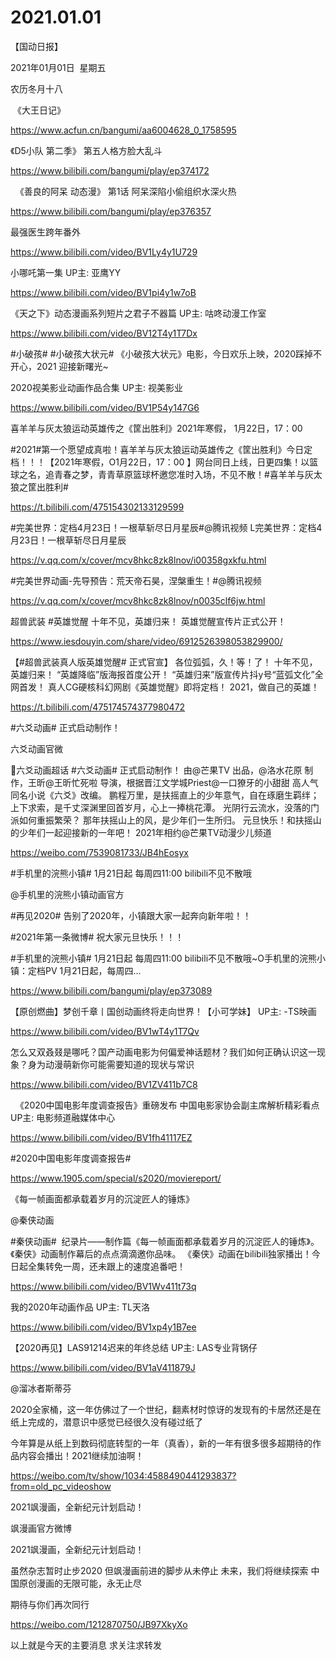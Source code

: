 ﻿#  2021.01.01



【国动日报】


2021年01月01日  星期五


农历冬月十八


 《大王日记》

https://www.acfun.cn/bangumi/aa6004628_0_1758595




《D5小队 第二季》 第五人格方脸大乱斗

https://www.bilibili.com/bangumi/play/ep374172

 
《善良的阿呆 动态漫》 第1话 阿呆深陷小偷组织水深火热

https://www.bilibili.com/bangumi/play/ep376357







最强医生跨年番外

https://www.bilibili.com/video/BV1Ly4y1U729




小哪吒第一集 UP主: 亚鹰YY

https://www.bilibili.com/video/BV1pi4y1w7oB




《天之下》动态漫画系列短片之君子不器篇 UP主: 咕咚动漫工作室

https://www.bilibili.com/video/BV12T4y1T7Dx




#小破孩# #小破孩大状元# 《小破孩大状元》电影，今日欢乐上映，2020踩掉不开心，2021 迎接新曙光~   





2020视美影业动画作品合集 UP主: 视美影业

https://www.bilibili.com/video/BV1P54y147G6




喜羊羊与灰太狼运动英雄传之《筐出胜利》2021年寒假， 1月22日，17：00

#2021#第一个愿望成真啦！喜羊羊与灰太狼运动英雄传之《筐出胜利》今日定档！！！【2021年寒假，O1月22日，17：00 】网台同日上线，日更四集！以篮球之名，追青春之梦，青青草原篮球杯邀您准时入场，不见不散！#喜羊羊与灰太狼之筐出胜利#

https://t.bilibili.com/475154302133129599


#完美世界：定档4月23日！一根草斩尽日月星辰#@腾讯视频 L完美世界：定档4月23日！一根草斩尽日月星辰   


https://v.qq.com/x/cover/mcv8hkc8zk8lnov/i00358gxkfu.html

#完美世界动画-先导预告：荒天帝石昊，涅槃重生！#@腾讯视频


https://v.qq.com/x/cover/mcv8hkc8zk8lnov/n0035clf6jw.html




超兽武装 #英雄觉醒 十年不见，英雄归来！ 英雄觉醒宣传片正式公开！

https://www.iesdouyin.com/share/video/6912526398053829900/


【#超兽武装真人版英雄觉醒# 正式官宣】
各位弧弧，久！等！了！
‍十年不见，英雄归来！
“英雄降临”版海报首度公开！
“英雄归来”版宣传片抖y号“蓝弧文化”全网首发！
真人CG硬核科幻网剧《英雄觉醒》即将定档！
2021，做自己的英雄！

https://t.bilibili.com/475174574377980472




#六爻动画# 正式启动制作！

六爻动画官微                


六爻动画超话 #六爻动画# 正式启动制作！
由@芒果TV 出品，@洛水花原 制作，王昕@王昕忙死啦 导演，根据晋江文学城Priest@一口獠牙的小甜甜 高人气同名小说《六爻》改编。
鹏程万里，是扶摇直上的少年意气，自在琢磨生羁绊；
上下求索，是千丈深渊里回首岁月，心上一捧桃花潭。
光阴行云流水，没落的门派如何重振繁荣？
那年扶摇山上的风，是少年们一生所归。
元旦快乐！和扶摇山的少年们一起迎接新的一年吧！
2021年相约@芒果TV动漫少儿频道

https://weibo.com/7539081733/JB4hEosyx




#手机里的浣熊小镇# 1月21日起 每周四11:00 bilibili不见不散哦

@手机里的浣熊小镇动画官方 


#再见2020# 告别了2020年，小镇跟大家一起奔向新年啦！！

#2021年第一条微博# 祝大家元旦快乐！！！

#手机里的浣熊小镇# 1月21日起 每周四11:00 bilibili不见不散哦~O手机里的浣熊小镇：定档PV 1月21日起，每周四...                                                            

https://www.bilibili.com/bangumi/play/ep373089

【原创燃曲】梦创千章丨国创动画终将走向世界！【小可学妹】 UP主: -TS映画

https://www.bilibili.com/video/BV1wT4y1T7Qv




怎么又双叒叕是哪吒？国产动画电影为何偏爱神话题材？我们如何正确认识这一现象？身为动漫萌新你可能需要知道的现状与常识

https://www.bilibili.com/video/BV1ZV411b7C8

 
《2020中国电影年度调查报告》重磅发布 中国电影家协会副主席解析精彩看点 UP主: 电影频道融媒体中心

https://www.bilibili.com/video/BV1fh41117EZ

#2020中国电影年度调查报告#


https://www.1905.com/special/s2020/moviereport/




《每一帧画面都承载着岁月的沉淀匠人的锤炼》

@秦侠动画 


#秦侠动画#  纪录片——制作篇《每一帧画面都承载着岁月的沉淀匠人的锤炼》。《秦侠》动画制作幕后的点点滴滴邀你品味。
《秦侠》动画在bilibili独家播出！今日起全集转免一周，还未跟上的速度追番吧！

https://www.bilibili.com/video/BV1Wv411t73q

我的2020年动画作品 UP主: TL天洛

https://www.bilibili.com/video/BV1xp4y1B7ee




【2020再见】LAS91214迟来的年终总结 UP主: LAS专业背锅仔

https://www.bilibili.com/video/BV1aV411879J


@溜冰者斯蒂芬     


2020全家桶，这一年仿佛过了一个世纪，翻素材时惊讶的发现有的卡居然还是在纸上完成的，潜意识中感觉已经很久没有碰过纸了

今年算是从纸上到数码彻底转型的一年（真香），新的一年有很多很多超期待的作品内容会播出！2021继续加油啊！

https://weibo.com/tv/show/1034:4588490441293837?from=old_pc_videoshow

2021飒漫画，全新纪元计划启动！

飒漫画官方微博                   


2021飒漫画，全新纪元计划启动！

虽然杂志暂时止步2020
但飒漫画前进的脚步从未停止
未来，我们将继续探索
中国原创漫画的无限可能，永无止尽

期待与你们再次同行

https://weibo.com/1212870750/JB97XkyXo




























以上就是今天的主要消息
求关注求转发










